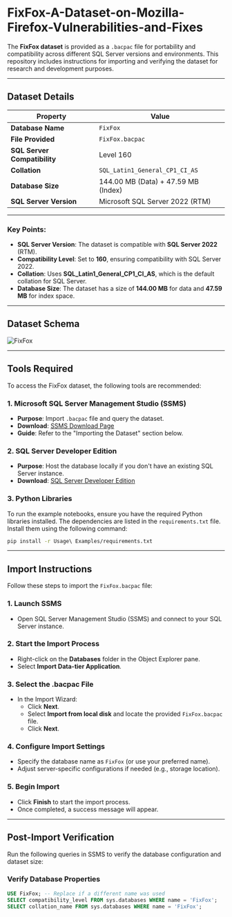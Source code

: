 # FixFox-A-Dataset-on-Mozilla-Firefox-Vulnerabilities-and-Fixes

The **FixFox dataset** is provided as a `.bacpac` file for portability and compatibility across different SQL Server versions and environments. This repository includes instructions for importing and verifying the dataset for research and development purposes.

---

## Dataset Details

| **Property**                 | **Value**                           |
| ---------------------------- | ----------------------------------- |
| **Database Name**            | `FixFox`                            |
| **File Provided**            | `FixFox.bacpac`                     |
| **SQL Server Compatibility** | Level 160                           |
| **Collation**                | `SQL_Latin1_General_CP1_CI_AS`      |
| **Database Size**            | 144.00 MB (Data) + 47.59 MB (Index) |
| **SQL Server Version**       | Microsoft SQL Server 2022 (RTM)     |

---

### Key Points:

- **SQL Server Version**: The dataset is compatible with **SQL Server 2022** (RTM).
- **Compatibility Level**: Set to **160**, ensuring compatibility with SQL Server 2022.
- **Collation**: Uses **SQL_Latin1_General_CP1_CI_AS**, which is the default collation for SQL Server.
- **Database Size**: The dataset has a size of **144.00 MB** for data and **47.59 MB** for index space.

---

## Dataset Schema

![FixFox](https://github.com/user-attachments/assets/14e0ced7-de52-4a2f-b991-a3a8830b987e)


---

## Tools Required

To access the FixFox dataset, the following tools are recommended:

### 1. Microsoft SQL Server Management Studio (SSMS)

- **Purpose**: Import `.bacpac` file and query the dataset.
- **Download**: [SSMS Download Page](https://learn.microsoft.com/sql/ssms/download-sql-server-management-studio-ssms)
- **Guide**: Refer to the "Importing the Dataset" section below.

### 2. SQL Server Developer Edition

- **Purpose**: Host the database locally if you don't have an existing SQL Server instance.
- **Download**: [SQL Server Developer Edition](https://www.microsoft.com/sql-server/sql-server-downloads)

### 3. Python Libraries

To run the example notebooks, ensure you have the required Python libraries installed. The dependencies are listed in the `requirements.txt` file. Install them using the following command:

```bash
pip install -r Usage\ Examples/requirements.txt
```

---

## Import Instructions

Follow these steps to import the `FixFox.bacpac` file:

### 1. Launch SSMS

- Open SQL Server Management Studio (SSMS) and connect to your SQL Server instance.

### 2. Start the Import Process

- Right-click on the **Databases** folder in the Object Explorer pane.
- Select **Import Data-tier Application**.

### 3. Select the .bacpac File

- In the Import Wizard:
  - Click **Next**.
  - Select **Import from local disk** and locate the provided `FixFox.bacpac` file.
  - Click **Next**.

### 4. Configure Import Settings

- Specify the database name as `FixFox` (or use your preferred name).
- Adjust server-specific configurations if needed (e.g., storage location).

### 5. Begin Import

- Click **Finish** to start the import process.
- Once completed, a success message will appear.

---

## Post-Import Verification

Run the following queries in SSMS to verify the database configuration and dataset size:

### Verify Database Properties

```sql
USE FixFox; -- Replace if a different name was used
SELECT compatibility_level FROM sys.databases WHERE name = 'FixFox';
SELECT collation_name FROM sys.databases WHERE name = 'FixFox';
```
